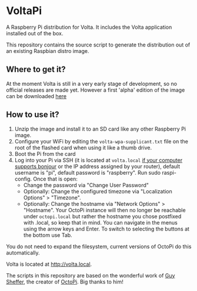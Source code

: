# VoltaPi
A Raspberry Pi distribution for Volta. It includes the Volta application installed out of the box. 

This repository contains the source script to generate the distribution out of an existing Raspbian distro image.

## Where to get it?
At the moment Volta is still in a very early stage of development, so no official releases are made yet. However a first 'alpha' edition of the image can be downloaded [here](http://volta.azuya.studio/voltapi-stretch-lite-0.1.0.zip)

## How to use it?

1. Unzip the image and install it to an SD card like any other Raspberry Pi image.
2. Configure your WiFi by editing the `volta-wpa-supplicant.txt` file on the root of the flashed card when using it like a thumb drive.
3. Boot the Pi from the card
4. Log into your Pi via SSH (it is located at `volta.local` [if your computer supports bonjour](https://learn.adafruit.com/bonjour-zeroconf-networking-for-windows-and-linux/overview) or the IP address assigned by your router), default username is "pi", default password is "raspberry". Run sudo raspi-config. Once that is open:
    - Change the password via "Change User Password"
    - Optionally: Change the configured timezone via "Localization Options" > "Timezone".
    - Optionally: Change the hostname via "Network Options" > "Hostname". Your OctoPi instance will then no longer be reachable under `octopi.local` but rather the hostname you chose postfixed with .local, so keep that in mind.
  You can navigate in the menus using the arrow keys and Enter. To switch to selecting the buttons at the bottom use Tab.

  You do not need to expand the filesystem, current versions of OctoPi do this automatically.

Volta is located at http://volta.local. 

The scripts in this repository are based on the wonderful work of [Guy Sheffer](https://github.com/guysoft), the creator of [OctoPi](https://github.com/guysoft/OctoPi). Big thanks to him!
